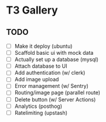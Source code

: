 # T3 Gallery

## TODO

- [ ] Make it deploy (ubuntu)
- [ ] Scaffold basic ui with mock data
- [ ] Actually set up a database (mysql)
- [ ] Attach database to UI
- [ ] Add authentication (w/ clerk)
- [ ] Add image upload
- [ ] Error management (w/ Sentry)
- [ ] Routing/image page (parallel route)
- [ ] Delete button (w/ Server Actions)
- [ ] Analytics (posthog)
- [ ] Ratelimiting (upstash)
